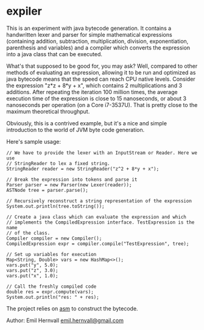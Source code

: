 # expiler

This is an experiment with java bytecode generation. It contains a handwritten
lexer and parser for simple mathematical expressions (containing addition,
subtraction, multiplication, division, exponentiation, parenthesis and
variables) and a compiler which converts the expression into a java class that
can be executed.

What's that supposed to be good for, you may ask? Well, compared to other
methods of evaluating an expression, allowing it to be run and optimized as
java bytecode means that the speed can reach CPU native levels. Consider the
expression "z\*z + 8\*y + x", which contains 2 multiplications and 3 additions.
After repeating the iteration 100 million times, the average execution time of
the expression is close to 15 nanoseconds, or about 3 nanoseconds per
operation (on a Core i7-3537U). That is pretty close to the maximum
theoretical throughput.

Obviously, this is a contrived example, but it's a nice and simple introduction
to the world of JVM byte code generation.

Here's sample usage:

    // We have to provide the lexer with an InputStream or Reader. Here we use
    // StringReader to lex a fixed string.
    StringReader reader = new StringReader("z^2 + 8*y + x");

    // Break the expression into tokens and parse it
    Parser parser = new Parser(new Lexer(reader));
    ASTNode tree = parser.parse();

    // Recursively reconstruct a string representation of the expression
    System.out.println(tree.toString());

    // Create a java class which can evaluate the expression and which
    // implements the CompiledExpression interface. TestExpression is the name
    // of the class.
    Compiler compiler = new Compiler();
    CompiledExpression expr = compiler.compile("TestExpression", tree);

    // Set up variables for execution
    Map<String, Double> vars = new HashMap<>();
    vars.put("y", 5.0);
    vars.put("z", 3.0);
    vars.put("x", 1.0);

    // Call the freshly compiled code
    double res = expr.compute(vars);
    System.out.println("res: " + res);

The project relies on [asm](http://asm.ow2.org/) to construct the bytecode.

Author: Emil Hernvall <emil.hernvall@gmail.com>
